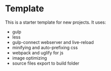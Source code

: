 # Template
This is a starter template for new projects. It uses:
- gulp
- less
- gulp-connect webserver and live-reload
- minifying and auto-prefixing css
- webpack and uglify for js
- image optimizing
- source files export to build folder
